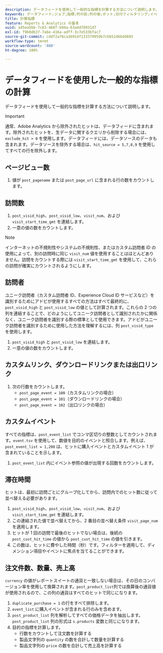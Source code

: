 ```yaml
---
description: データフィードを使用して一般的な指標を計算する方法について説明します。
keywords: データフィード;ジョブ;指標;列の前;列の後;ボット;日付フィルタリング;イベント文字列; 共通;数式
title: 計算指標
feature: Reports & Analytics の基本
uuid: a45ea5bb-7c83-468f-b94a-63add78931d7
exl-id: f9b0d637-7a6e-416a-adff-3c7e533bfac7
source-git-commit: cddf2a76ca36914f133379959b7cbb5246bdd695
workflow-type: tm+mt
source-wordcount: '460'
ht-degree: 100%

---
```


# データフィードを使用した一般的な指標の計算

データフィードを使用して一般的な指標を計算する方法について説明します。

>[!IMPORTANT]
>
>通常、Adobe Analytics から除外されたヒットは、データフィードに含まれます。除外されたヒットを、生データに関するクエリから削除する場合には、`exclude_hit > 0` を使用します。データフィードには、データソースのデータも含まれます。データソースを除外する場合は、`hit_source = 5,7,8,9` を使用してすべての行を除外します。

## ページビュー数

1. 値が `post_pagename` または `post_page_url` に含まれる行の数をカウントします。

## 訪問数

1. `post_visid_high`、`post_visid_low`、`visit_num`、および `visit_start_time_gmt` を連結します。
1. 一意の値の数をカウントします。

>[!NOTE]
>
>インターネットの不規則性やシステムの不規則性、またはカスタム訪問者 ID の使用によって、別の訪問時に同じ `visit_num` 値を使用することはほとんどありません。訪問をカウントする際には `visit_start_time_gmt` を使用して、これらの訪問が確実にカウントされるようにします。

## 訪問者

ユニーク訪問者（カスタム訪問者 ID、Experience Cloud ID サービスなど）を識別するためにアドビが使用するすべての方法はすべて最終的に、`post_visid_high` と `post_visid_low` の値として計算されます。これらの 2 つの列を連結することで、どのようにしてユニーク訪問者として識別されたかに関係なく、ユニーク訪問者を識別する際の標準として使用できます。アドビがユニーク訪問者を識別するために使用した方法を理解するには、列 `post_visid_type` を使用します。

1. `post_visid_high` と `post_visid_low` を連結します。
2. 一意の値の数をカウントします。

## カスタムリンク、ダウンロードリンクまたは出口リンク

1. 次の行数をカウントします。
   * `post_page_event = 100`（カスタムリンクの場合）
   * `post_page_event = 101`（ダウンロードリンクの場合）
   * `post_page_event = 102`（出口リンクの場合）

## カスタムイベント

すべての指標は、`post_event_list` でコンマ区切りの整数としてカウントされます。`event.tsv` を使用して、数値を目的のイベントと照合します。例えば、`post_event_list = 1,200` は、ヒットに購入イベントとカスタムイベント 1 が含まれていることを示します。

1. `post_event_list` 内にイベント参照の値が出現する回数をカウントします。

## 滞在時間

ヒットは、最初に訪問ごとにグループ化してから、訪問内でのヒット数に従って並べ替える必要があります。

1. `post_visid_high`、`post_visid_low`、`visit_num`、および `visit_start_time_gmt` を連結します。
2. この連結された値で並べ替えてから、2 番目の並べ替え条件 `visit_page_num` を適用します。
3. ヒットが 1 回の訪問で最後のヒットでない場合は、後続の `post_cust_hit_time` の値から `post_cust_hit_time` の値を引きます。
4. この数は、ヒットに費やした時間（秒）です。フィルターを適用して、ディメンション項目やイベントに焦点を当てることができます。

## 注文件数、数量、売上高

`currency` の値がレポートスイートの通貨と一致しない場合は、その日のコンバージョン率を使用して換算されます。`post_product_list`列では換算後の通貨値が使用されるので、この列の通貨はすべてのヒットで同じになります。

1. `duplicate_purchase = 1` の行をすべて排除します。
2. `event_list` に購入イベントが含まれる行のみを含めます。
3. `post_product_list` 列を解析してすべての価格データを抽出します。`post_product_list` 列の形式は `s.products` 変数と同じになります。
4. 目的の指標を計算します。
   * 行数をカウントして注文数を計算する
   * 製品文字列の `quantity` の数を合計して数量を計算する
   * 製品文字列の `price` の数を合計して売上高を計算する
